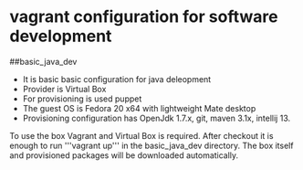 vagrant configuration for software development
=======

##basic_java_dev 
 -  It is basic basic configuration for java deleopment
 -  Provider is Virtual Box 
 -  For provisioning is used puppet
 -  The guest OS is Fedora 20 x64 with lightweight Mate desktop 
 -  Provisioning configuration has OpenJdk 1.7.x, git, maven 3.1x, intellij 13. 

To use the box Vagrant and Virtual Box is required. After checkout it is enough to run '''vagrant up''' in the 
basic_java_dev directory. The box itself and provisioned packages will be downloaded automatically.

